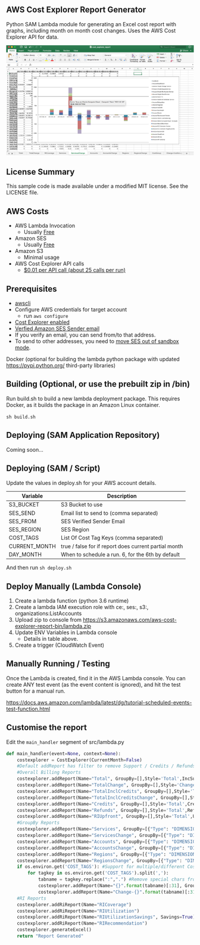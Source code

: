## AWS Cost Explorer Report Generator

Python SAM Lambda module for generating an Excel cost report with graphs, including month on month cost changes. Uses the AWS Cost Explorer API for data.

![screenshot](https://github.com/aws-samples/aws-cost-explorer-report/blob/master/screenshot.png)

## License Summary

This sample code is made available under a modified MIT license. See the LICENSE file.

## AWS Costs

* AWS Lambda Invocation 
  * Usually [Free](https://aws.amazon.com/free/)  
* Amazon SES 
  * Usually [Free](https://aws.amazon.com/free/)
* Amazon S3
  * Minimal usage
* AWS Cost Explorer API calls   
  * [$0.01 per API call (about 25 calls per run)](https://aws.amazon.com/aws-cost-management/pricing/)

## Prerequisites

* [awscli](https://aws.amazon.com/cli)
* Configure AWS credentials for target account
  * run `aws configure` 
* [Cost Explorer enabled](https://docs.aws.amazon.com/awsaccountbilling/latest/aboutv2/cost-explorer-signup.html)
* [Verfied Amazon SES Sender email](https://docs.aws.amazon.com/ses/latest/DeveloperGuide/verify-email-addresses.html)
* If you verify an email, you can send from/to that address.
* To send to other addresses, you need to [move SES out of sandbox mode](https://docs.aws.amazon.com/ses/latest/DeveloperGuide/request-production-access.html).  
 
Docker (optional for building the lambda python package with updated https://pypi.python.org/ third-party libraries)

## Building (Optional, or use the prebuilt zip in /bin)
Run build.sh to build a new lambda deployment package.
This requires Docker, as it builds the package in an Amazon Linux container.

`sh build.sh`

## Deploying (SAM Application Repository)

Coming soon...



## Deploying (SAM / Script)
Update the values in deploy.sh for your AWS account details.  

  | Variable      | Description                                            |
  | ------------- | ------------------------------------------------------ |
  | S3_BUCKET     | S3 Bucket to use                                       |
  | SES_SEND      | Email list to send to (comma separated)                |
  | SES_FROM      | SES Verified Sender Email                              |
  | SES_REGION    | SES Region                                             |
  | COST_TAGS     | List Of Cost Tag Keys (comma separated)                |
  | CURRENT_MONTH | true / false for if report does current partial month  |
  | DAY_MONTH     | When to schedule a run. 6, for the 6th by default      |

And then run `sh deploy.sh`

## Deploy Manually (Lambda Console)

1. Create a lambda function (python 3.6 runtime)
2. Create a lambda IAM execution role with ce:, ses:, s3:, organizations:ListAccounts
3. Upload zip to console from https://s3.amazonaws.com/aws-cost-explorer-report-bin/lambda.zip
4. Update ENV Variables in Lambda console
   * Details in table above. 
5. Create a trigger (CloudWatch Event)

## Manually Running / Testing

Once the Lambda is created, find it in the AWS Lambda console.
You can create ANY test event (as the event content is ignored), and hit the test button for a manual run.

https://docs.aws.amazon.com/lambda/latest/dg/tutorial-scheduled-events-test-function.html

## Customise the report
Edit the `main_handler` segment of src/lambda.py  

```python
def main_handler(event=None, context=None): 
    costexplorer = CostExplorer(CurrentMonth=False)
    #Default addReport has filter to remove Support / Credits / Refunds / UpfrontRI
    #Overall Billing Reports
    costexplorer.addReport(Name="Total", GroupBy=[],Style='Total',IncSupport=True)
    costexplorer.addReport(Name="TotalChange", GroupBy=[],Style='Change')
    costexplorer.addReport(Name="TotalInclCredits", GroupBy=[],Style='Total',NoCredits=False,IncSupport=True)
    costexplorer.addReport(Name="TotalInclCreditsChange", GroupBy=[],Style='Change',NoCredits=False)
    costexplorer.addReport(Name="Credits", GroupBy=[],Style='Total',CreditsOnly=True)
    costexplorer.addReport(Name="Refunds", GroupBy=[],Style='Total',RefundOnly=True)
    costexplorer.addReport(Name="RIUpfront", GroupBy=[],Style='Total',UpfrontOnly=True)
    #GroupBy Reports
    costexplorer.addReport(Name="Services", GroupBy=[{"Type": "DIMENSION","Key": "SERVICE"}],Style='Total',IncSupport=True)
    costexplorer.addReport(Name="ServicesChange", GroupBy=[{"Type": "DIMENSION","Key": "SERVICE"}],Style='Change')
    costexplorer.addReport(Name="Accounts", GroupBy=[{"Type": "DIMENSION","Key": "LINKED_ACCOUNT"}],Style='Total')
    costexplorer.addReport(Name="AccountsChange", GroupBy=[{"Type": "DIMENSION","Key": "LINKED_ACCOUNT"}],Style='Change')
    costexplorer.addReport(Name="Regions", GroupBy=[{"Type": "DIMENSION","Key": "REGION"}],Style='Total')
    costexplorer.addReport(Name="RegionsChange", GroupBy=[{"Type": "DIMENSION","Key": "REGION"}],Style='Change')
    if os.environ.get('COST_TAGS'): #Support for multiple/different Cost Allocation tags
        for tagkey in os.environ.get('COST_TAGS').split(','):
            tabname = tagkey.replace(":",".") #Remove special chars from Excel tabname
            costexplorer.addReport(Name="{}".format(tabname)[:31], GroupBy=[{"Type": "TAG","Key": tagkey}],Style='Total')
            costexplorer.addReport(Name="Change-{}".format(tabname)[:31], GroupBy=[{"Type": "TAG","Key": tagkey}],Style='Change')
    #RI Reports
    costexplorer.addRiReport(Name="RICoverage")
    costexplorer.addRiReport(Name="RIUtilization")
    costexplorer.addRiReport(Name="RIUtilizationSavings", Savings=True)
    costexplorer.addRiReport(Name="RIRecommendation")
    costexplorer.generateExcel()
    return "Report Generated"
```
